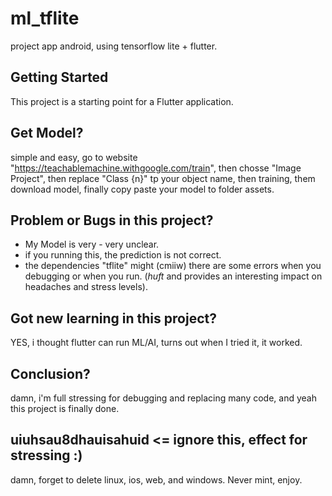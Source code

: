 # ml_tflite

project app android, using tensorflow lite + flutter.

## Getting Started

This project is a starting point for a Flutter application.

## Get Model?

simple and easy, go to website "https://teachablemachine.withgoogle.com/train", then chosse "Image Project", then replace "Class {n}" tp your object name, then training, them download model, finally copy paste your model to folder assets.

## Problem or Bugs in this project?

- My Model is very - very unclear.
- if you running this, the prediction is not correct.
- the dependencies "tflite" might (cmiiw) there are some errors when you debugging or when you run. (*huft* and provides an interesting impact on headaches and stress levels).

## Got new learning in this project?

YES, i thought flutter can run ML/AI, turns out when I tried it, it worked.

## Conclusion?

damn, i'm full stressing for debugging and replacing many code, and yeah this project is finally done.

## uiuhsau8dhauisahuid  <= ignore this, effect for stressing :)
damn, forget to delete linux, ios, web, and windows. Never mint, enjoy.
